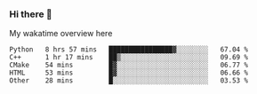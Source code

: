 ### Hi there 👋

<!--
**Jassy930/Jassy930** is a ✨ _special_ ✨ repository because its `README.md` (this file) appears on your GitHub profile.

Here are some ideas to get you started:

- 🔭 I’m currently working on ...
- 🌱 I’m currently learning ...
- 👯 I’m looking to collaborate on ...
- 🤔 I’m looking for help with ...
- 💬 Ask me about ...
- 📫 How to reach me: ...
- 😄 Pronouns: ...
- ⚡ Fun fact: ...
-->

My wakatime overview here
<!--START_SECTION:waka-->
```text
Python   8 hrs 57 mins   ████████████████▓░░░░░░░░   67.04 % 
C++      1 hr 17 mins    ██▒░░░░░░░░░░░░░░░░░░░░░░   09.69 % 
CMake    54 mins         █▓░░░░░░░░░░░░░░░░░░░░░░░   06.77 % 
HTML     53 mins         █▓░░░░░░░░░░░░░░░░░░░░░░░   06.66 % 
Other    28 mins         █░░░░░░░░░░░░░░░░░░░░░░░░   03.53 % 
```
<!--END_SECTION:waka-->
